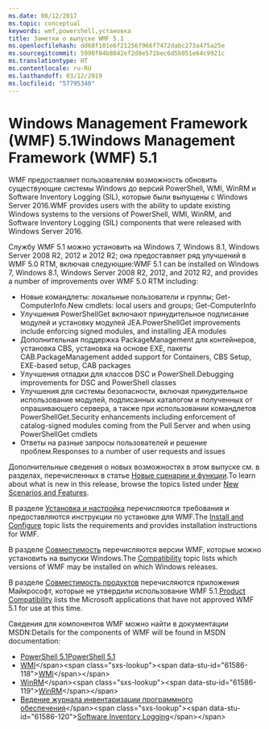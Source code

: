 ```yaml
---
ms.date: 08/12/2017
ms.topic: conceptual
keywords: wmf,powershell,установка
title: Заметки о выпуске WMF 5.1
ms.openlocfilehash: dd68f101e6f21256f966f7472dabc273a475a25e
ms.sourcegitcommit: 5990f04b8042ef2d8e571bec6d5b051e64c9921c
ms.translationtype: HT
ms.contentlocale: ru-RU
ms.lasthandoff: 03/12/2019
ms.locfileid: "57795340"
---
```

# <a name="windows-management-framework-wmf-51"></a><span data-ttu-id="61586-103">Windows Management Framework (WMF) 5.1</span><span class="sxs-lookup"><span data-stu-id="61586-103">Windows Management Framework (WMF) 5.1</span></span>

<span data-ttu-id="61586-104">WMF предоставляет пользователям возможность обновить существующие системы Windows до версий PowerShell, WMI, WinRM и Software Inventory Logging (SIL), которые были выпущены с Windows Server 2016.</span><span class="sxs-lookup"><span data-stu-id="61586-104">WMF provides users with the ability to update existing Windows systems to the versions of PowerShell, WMI, WinRM, and Software Inventory Logging (SIL) components that were released with Windows Server 2016.</span></span>

<span data-ttu-id="61586-105">Службу WMF 5.1 можно установить на Windows 7, Windows 8.1, Windows Server 2008 R2, 2012 и 2012 R2; она предоставляет ряд улучшений в WMF 5.0 RTM, включая следующие:</span><span class="sxs-lookup"><span data-stu-id="61586-105">WMF 5.1 can be installed on Windows 7, Windows 8.1, Windows Server 2008 R2, 2012, and 2012 R2, and provides a number of improvements over WMF 5.0 RTM including:</span></span>

- <span data-ttu-id="61586-106">Новые командлеты: локальные пользователи и группы; Get-ComputerInfo.</span><span class="sxs-lookup"><span data-stu-id="61586-106">New cmdlets: local users and groups; Get-ComputerInfo</span></span>
- <span data-ttu-id="61586-107">Улучшения PowerShellGet включают принудительное подписание модулей и установку модулей JEA.</span><span class="sxs-lookup"><span data-stu-id="61586-107">PowerShellGet improvements include enforcing signed modules, and installing JEA modules</span></span>
- <span data-ttu-id="61586-108">Дополнительная поддержка PackageManagement для контейнеров, установка CBS, установка на основе EXE, пакеты CAB.</span><span class="sxs-lookup"><span data-stu-id="61586-108">PackageManagement added support for Containers, CBS Setup, EXE-based setup, CAB packages</span></span>
- <span data-ttu-id="61586-109">Улучшения отладки для классов DSC и PowerShell.</span><span class="sxs-lookup"><span data-stu-id="61586-109">Debugging improvements for DSC and PowerShell classes</span></span>
- <span data-ttu-id="61586-110">Улучшения для системы безопасности, включая принудительное использование модулей, подписанных каталогом и полученных от опрашивающего сервера, а также при использовании командлетов PowerShellGet.</span><span class="sxs-lookup"><span data-stu-id="61586-110">Security enhancements including enforcement of catalog-signed modules coming from the Pull Server and when using PowerShellGet cmdlets</span></span>
- <span data-ttu-id="61586-111">Ответы на разные запросы пользователей и решение проблем.</span><span class="sxs-lookup"><span data-stu-id="61586-111">Responses to a number of user requests and issues</span></span>

<span data-ttu-id="61586-112">Дополнительные сведения о новых возможностях в этом выпуске см. в разделах, перечисленных в статье [Новые сценарии и функции](https://docs.microsoft.com/powershell/wmf/5.1/scenarios-features).</span><span class="sxs-lookup"><span data-stu-id="61586-112">To learn about what is new in this release, browse the topics listed under [New Scenarios and Features](https://docs.microsoft.com/powershell/wmf/5.1/scenarios-features).</span></span>

<span data-ttu-id="61586-113">В разделе [Установка и настройка](https://docs.microsoft.com/powershell/wmf/5.1/install-configure) перечисляются требования и предоставляются инструкции по установке для WMF.</span><span class="sxs-lookup"><span data-stu-id="61586-113">The [Install and Configure](https://docs.microsoft.com/powershell/wmf/5.1/install-configure) topic lists the requirements and provides installation instructions for WMF.</span></span>

<span data-ttu-id="61586-114">В разделе [Совместимость](https://docs.microsoft.com/powershell/wmf/5.1/compatibility) перечисляются версии WMF, которые можно установить на выпуски Windows.</span><span class="sxs-lookup"><span data-stu-id="61586-114">The [Compatibility](https://docs.microsoft.com/powershell/wmf/5.1/compatibility) topic lists which versions of WMF may be installed on which Windows releases.</span></span>

<span data-ttu-id="61586-115">В разделе [Совместимость продуктов](https://docs.microsoft.com/powershell/wmf/5.1/productincompat) перечисляются приложения Майкрософт, которые не утвердили использование WMF 5.1.</span><span class="sxs-lookup"><span data-stu-id="61586-115">[Product Compatibility](https://docs.microsoft.com/powershell/wmf/5.1/productincompat) lists the Microsoft applications that have not approved WMF 5.1 for use at this time.</span></span>

<span data-ttu-id="61586-116">Сведения для компонентов WMF можно найти в документации MSDN:</span><span class="sxs-lookup"><span data-stu-id="61586-116">Details for the components of WMF will be found in MSDN documentation:</span></span>

- [<span data-ttu-id="61586-117">PowerShell 5.1</span><span class="sxs-lookup"><span data-stu-id="61586-117">PowerShell 5.1</span></span>](https://docs.microsoft.com/powershell/)
- <span data-ttu-id="61586-118">[WMI](https://msdn.microsoft.com/library/jj152383(v=vs.85).aspx)</span><span class="sxs-lookup"><span data-stu-id="61586-118">[WMI](https://msdn.microsoft.com/library/jj152383(v=vs.85).aspx)</span></span>
- <span data-ttu-id="61586-119">[WinRM](https://msdn.microsoft.com/library/aa384426(v=vs.85).aspx)</span><span class="sxs-lookup"><span data-stu-id="61586-119">[WinRM](https://msdn.microsoft.com/library/aa384426(v=vs.85).aspx)</span></span>
- <span data-ttu-id="61586-120">[Ведение журнала инвентаризации программного обеспечения](https://technet.microsoft.com/library/dn383584(v=ws.11).aspx)</span><span class="sxs-lookup"><span data-stu-id="61586-120">[Software Inventory Logging](https://technet.microsoft.com/library/dn383584(v=ws.11).aspx)</span></span>
